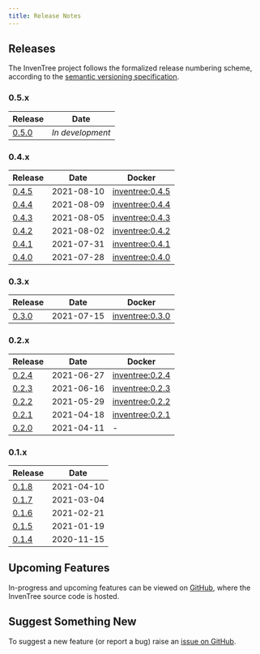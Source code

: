 ```yaml
---
title: Release Notes
---
```


## Releases

The InvenTree project follows the formalized release numbering scheme, according to the [semantic versioning specification](https://semver.org/).

### 0.5.x

| Release | Date |
| --- | --- |
| [0.5.0](./0.5.0.md) | *In development* |

### 0.4.x

| Release | Date | Docker |
| --- | --- | --- |
| [0.4.5](./0.4.5.md) | 2021-08-10 | [inventree:0.4.5](https://hub.docker.com/layers/inventree/inventree/0.4.5/images/sha256-87c84512b31b9a5a0810c79fcb9a9f4515395d0c610619017e41d28b52946eaa?context=explore) |
| [0.4.4](./0.4.4.md) | 2021-08-09 | [inventree:0.4.4](https://hub.docker.com/layers/inventree/inventree/0.4.4/images/sha256-adf5f8515a1a1f8b35404e1bb634ef31572baf9472fd5e6920327953c822e477?context=explore) |
| [0.4.3](./0.4.3.md) | 2021-08-05 | [inventree:0.4.3](https://hub.docker.com/layers/inventree/inventree/0.4.3/images/sha256-441af7821e59c1f96e012fe3060497aa8da9d085701513d1eab3a45c42297fc8?context=explore) |
| [0.4.2](./0.4.2.md) | 2021-08-02 | [inventree:0.4.2](https://hub.docker.com/layers/inventree/inventree/0.4.2/images/sha256-987c656ec21cc8f8dc1c1d74d5443368161b6ef27cb823edcbcddd5aa28ccf6c?context=explore) |
| [0.4.1](./0.4.1.md) | 2021-07-31 | [inventree:0.4.1](https://hub.docker.com/layers/inventree/inventree/0.4.1/images/sha256-fa0560d4b1fa99c5e49f8d1b1f78893ef0361db7a05f92aed08d1a405fe715c4?context=explore) |
| [0.4.0](./0.4.0.md) | 2021-07-28 | [inventree:0.4.0](https://hub.docker.com/layers/inventree/inventree/0.4.0/images/sha256-475cbd226b4a2ac2a23106e33d84497642b1e373a9d7521e6773c1ea4d0b32c9?context=explore) |

### 0.3.x

| Release | Date | Docker |
| ------- | ---- | --- |
| [0.3.0](./0.3.0.md) | 2021-07-15 | [inventree:0.3.0](https://hub.docker.com/layers/inventree/inventree/0.3.0/images/sha256-b442a236fbc4b91e1e5fdbba2a080655e30447422aaa2e32cd6053571900b2c3?context=explore) |

### 0.2.x

| Release | Date | Docker |
| --- | --- | --- |
| [0.2.4](./0.2.4.md) | 2021-06-27 | [inventree:0.2.4](https://hub.docker.com/layers/inventree/inventree/0.2.4/images/sha256-a7a9f860d4ef47cda83ca79edc147a6b7d4c86860cd92d37e5e4fc5bec95da82?context=explore) |
| [0.2.3](./0.2.3.md) | 2021-06-16 | [inventree:0.2.3](https://hub.docker.com/layers/inventree/inventree/0.2.3/images/sha256-527c78eb7e32cbf67f82ba5226f9a9486c1de58c03057c7c9edc7626f6127f02?context=explore) |
| [0.2.2](./0.2.2.md) | 2021-05-29 | [inventree:0.2.2](https://hub.docker.com/layers/inventree/inventree/0.2.2/images/sha256-cd6f13de516ceae53dbe9e4d1ff014a040f71f5651e7099e9299f2e678a51209?context=explore) |
| [0.2.1](./0.2.1.md) | 2021-04-18 | [inventree:0.2.1](https://hub.docker.com/layers/inventree/inventree/0.2.1/images/sha256-ea6932dd19864df2a7918f244ec5e5b3eeb06d2c9e4892bdcc7d4b491721b4e6?context=explore) |
| [0.2.0](./0.2.0.md) | 2021-04-11 | - |

### 0.1.x

| Release | Date |
| --- | --- |
| [0.1.8](./0.1.8.md) | 2021-04-10 |
| [0.1.7](./0.1.7.md) | 2021-03-04 |
| [0.1.6](./0.1.6.md) | 2021-02-21 |
| [0.1.5](./0.1.5.md) | 2021-01-19 |
| [0.1.4](./0.1.4.md) | 2020-11-15 |

## Upcoming Features

In-progress and upcoming features can be viewed on [GitHub](https://github.com/inventree/inventree/pulls), where the InvenTree source code is hosted.

## Suggest Something New

To suggest a new feature (or report a bug) raise an [issue on GitHub](https://github.com/inventree/inventree/issues).


